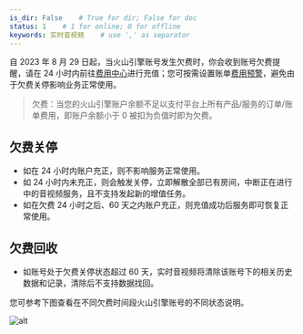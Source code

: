 ```yaml
---
is_dir: False    # True for dir; False for doc
status: 1    # 1 for online; 0 for offline
keywords: 实时音视频    # use ',' as separator
---
```


自 2023 年 8 月 29 日起，当火山引擎账号发生欠费时，你会收到账号欠费提醒，请在 24 小时内前往[费用中心](https://console.volcengine.com/finance/account-overview/)进行充值；您可按需设置账单[费用预警](https://www.volcengine.com/docs/6269/942364)，避免由于欠费关停影响业务正常使用。

> 欠费：当您的火山引擎账户余额不足以支付平台上所有产品/服务的订单/账单费用，即账户余额小于 0 被扣为负值时即为欠费。

## 欠费关停
- 如在 24 小时内账户充正，则不影响服务正常使用。
- 如 24 小时内未充正，则会触发关停，立即解散全部已有房间，中断正在进行中的音视频服务，且不支持发起新的增值任务。
- 如在欠费 24 小时之后、60 天之内账户充正，则充值成功后服务即可恢复正常使用。

## 欠费回收
- 如账号处于欠费关停状态超过 60 天，实时音视频将清除该账号下的相关历史数据和记录，清除后不支持数据找回。

您可参考下图查看在不同欠费时间段火山引擎账号的不同状态说明。

![alt](https://portal.volccdn.com/obj/volcfe/cloud-universal-doc/upload_0ddabcc006d80f2f64da030d8a8643f8.jpg)
